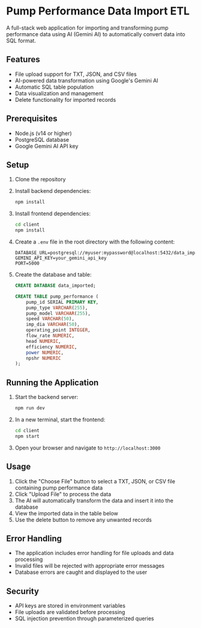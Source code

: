 # Pump Performance Data Import ETL

A full-stack web application for importing and transforming pump performance data using AI (Gemini AI) to automatically convert data into SQL format.

## Features

- File upload support for TXT, JSON, and CSV files
- AI-powered data transformation using Google's Gemini AI
- Automatic SQL table population
- Data visualization and management
- Delete functionality for imported records

## Prerequisites

- Node.js (v14 or higher)
- PostgreSQL database
- Google Gemini AI API key

## Setup

1. Clone the repository
2. Install backend dependencies:
   ```bash
   npm install
   ```

3. Install frontend dependencies:
   ```bash
   cd client
   npm install
   ```

4. Create a `.env` file in the root directory with the following content:
   ```
   DATABASE_URL=postgresql://myuser:mypassword@localhost:5432/data_imported
   GEMINI_API_KEY=your_gemini_api_key
   PORT=5000
   ```

5. Create the database and table:
   ```sql
   CREATE DATABASE data_imported;
   
   CREATE TABLE pump_performance (
       pump_id SERIAL PRIMARY KEY,
       pump_type VARCHAR(255),
       pump_model VARCHAR(255),
       speed VARCHAR(50),
       imp_dia VARCHAR(50),
       operating_point INTEGER,
       flow_rate NUMERIC,
       head NUMERIC,
       efficiency NUMERIC,
       power NUMERIC,
       npshr NUMERIC
   );
   ```

## Running the Application

1. Start the backend server:
   ```bash
   npm run dev
   ```

2. In a new terminal, start the frontend:
   ```bash
   cd client
   npm start
   ```

3. Open your browser and navigate to `http://localhost:3000`

## Usage

1. Click the "Choose File" button to select a TXT, JSON, or CSV file containing pump performance data
2. Click "Upload File" to process the data
3. The AI will automatically transform the data and insert it into the database
4. View the imported data in the table below
5. Use the delete button to remove any unwanted records

## Error Handling

- The application includes error handling for file uploads and data processing
- Invalid files will be rejected with appropriate error messages
- Database errors are caught and displayed to the user

## Security

- API keys are stored in environment variables
- File uploads are validated before processing
- SQL injection prevention through parameterized queries 